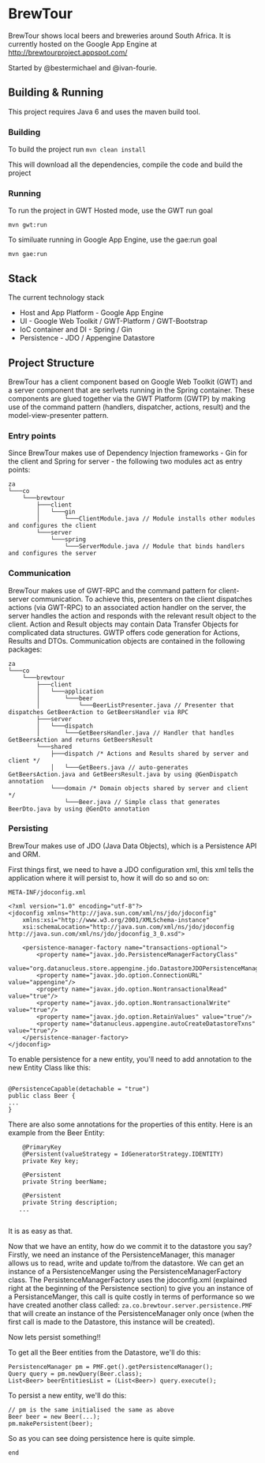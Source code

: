 ﻿BrewTour
========

BrewTour shows local beers and breweries around South Africa. It is currently hosted on the Google App Engine at http://brewtourproject.appspot.com/

Started by @bestermichael and @ivan-fourie.

Building & Running
------------------

This project requires Java 6 and uses the maven build tool.

### Building

To build the project run `mvn clean install`

This will download all the dependencies, compile the code and build the project


### Running

To run the project in GWT Hosted mode, use the GWT run goal

`mvn gwt:run`

To similuate running in Google App Engine, use the gae:run goal

`mvn gae:run`


Stack
-----

The current technology stack 
* Host and App Platform - Google App Engine
* UI - Google Web Toolkit / GWT-Platform / GWT-Bootstrap 
* IoC container and DI - Spring / Gin
* Persistence - JDO / Appengine Datastore

Project Structure
-----------------

BrewTour has a client component based on Google Web Toolkit (GWT) and a server component that are serlvets running in the Spring container. These components are glued together via the GWT Platform (GWTP) by making use of the command pattern (handlers, dispatcher, actions, result) and the model-view-presenter pattern. 

### Entry points
Since BrewTour makes use of Dependency Injection frameworks - Gin for the client and Spring for server - the following two modules act as entry points:
```
za
└───co
    └───brewtour
        ├───client
        │   └───gin
        │       └───ClientModule.java // Module installs other modules and configures the client
        └───server
            └───spring
                └───ServerModule.java // Module that binds handlers and configures the server     
```

### Communication
BrewTour makes use of GWT-RPC and the command pattern for client-server communication. To achieve this, presenters on the client dispatches actions (via GWT-RPC) to an associated action handler on the server, the server handles the action and responds with the relevant result object to the client. Action and Result objects may contain Data Transfer Objects for complicated data structures. GWTP offers code generation for Actions, Results and DTOs. Communication objects are contained in the following packages:

```
za
└───co
    └───brewtour
        ├───client
        │   └───application
        │       └───beer
        │           └───BeerListPresenter.java // Presenter that dispatches GetBeerAction to GetBeersHandler via RPC
        ├───server
        │   └───dispatch
        │       └───GetBeersHandler.java // Handler that handles GetBeersAction and returns GetBeersResult
        └───shared
            ├───dispatch /* Actions and Results shared by server and client */
            │   └───GetBeers.java // auto-generates GetBeersAction.java and GetBeersResult.java by using @GenDispatch annotation
            └───domain /* Domain objects shared by server and client */
                └───Beer.java // Simple class that generates BeerDto.java by using @GenDto annotation

```

### Persisting
BrewTour makes use of JDO (Java Data Objects), which is a Persistence API and ORM. 

First things first, we need to have a JDO configuration xml, this xml tells the application where it will persist to, how it will do so
and so on:

``` META-INF/jdoconfig.xml ```
```
<?xml version="1.0" encoding="utf-8"?>
<jdoconfig xmlns="http://java.sun.com/xml/ns/jdo/jdoconfig"
    xmlns:xsi="http://www.w3.org/2001/XMLSchema-instance"
    xsi:schemaLocation="http://java.sun.com/xml/ns/jdo/jdoconfig http://java.sun.com/xml/ns/jdo/jdoconfig_3_0.xsd">

    <persistence-manager-factory name="transactions-optional">
        <property name="javax.jdo.PersistenceManagerFactoryClass"
            value="org.datanucleus.store.appengine.jdo.DatastoreJDOPersistenceManagerFactory"/>
        <property name="javax.jdo.option.ConnectionURL" value="appengine"/>
        <property name="javax.jdo.option.NontransactionalRead" value="true"/>
        <property name="javax.jdo.option.NontransactionalWrite" value="true"/>
        <property name="javax.jdo.option.RetainValues" value="true"/>
        <property name="datanucleus.appengine.autoCreateDatastoreTxns" value="true"/>
    </persistence-manager-factory>
</jdoconfig>

```

To enable persistence for a new entity, you'll need to add
annotation to the new Entity Class like this:

```

@PersistenceCapable(detachable = "true")
public class Beer {
...
}

```

There are also some annotations for the properties of this entity. Here is an example from the Beer Entity:

```
    @PrimaryKey
    @Persistent(valueStrategy = IdGeneratorStrategy.IDENTITY)
    private Key key;
    
    @Persistent
    private String beerName;
    
    @Persistent
    private String description;
   ...
   
```

It is as easy as that.

Now that we have an entity, how do we commit it to the datastore you say?
Firstly, we need an instance of the PersistenceManager, this manager allows us to read, write and update to/from the datastore.
We can get an instance of a PersistenceManger using the PersistenceManagerFactory class. The PersistenceManagerFactory uses the jdoconfig.xml (explained 
right at the beginning of the Persistence section) to give you an instance of a PersistanceManger, this call is quite costly in terms of performance so we have created another class
called: `za.co.brewtour.server.persistence.PMF` that will create an instance of the PersistenceManager only once (when the first call is made to the Datastore, 
this instance will be created).

Now lets persist something!!

To get all the Beer entities from the Datastore, we'll do this:
```
PersistenceManager pm = PMF.get().getPersistenceManager();
Query query = pm.newQuery(Beer.class);
List<Beer> beerEntitiesList = (List<Beer>) query.execute();
```

To persist a new entity, we'll do this:

```
// pm is the same initialised the same as above
Beer beer = new Beer(...);
pm.makePersistent(beer);
```

So as you can see doing persistence here is quite simple.


`end`
